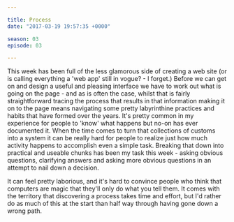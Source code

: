 ```yaml
---

title: Process
date: "2017-03-19 19:57:35 +0000"

season: 03
episode: 03

---
```


This week has been full of the less glamorous side of creating a web site (or is calling everything a 'web app' still in vogue? - I forget.) Before we can get on and design a useful and pleasing interface we have to work out what is going on the page - and as is often the case, whilst that is fairly straightforward tracing the process that results in that information making it on to the page means navigating some pretty labyrinthine practices and habits that have formed over the years. It's pretty common in my experience for people to 'know' what happens but no-on has ever documented it. When the time comes to turn that collections of customs into a system it can be really hard for people to realize just how much activity happens to accomplish even a simple task. Breaking that down into practical and useable chunks has been my task this week - asking obvious questions, clarifying answers and asking more obvious questions in an attempt to nail down a decision.

It can feel pretty laborious, and it's hard to convince people who think that computers are magic that they'll only do what you tell them. It comes with the territory that discovering a process takes time and effort, but I'd rather do as much of this at the start than half way through having gone down a wrong path.
